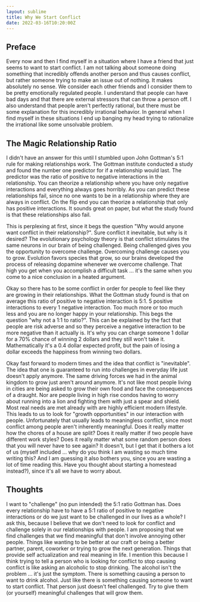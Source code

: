 ```yaml
---
layout: sublime
title: Why We Start Conflict
date: 2022-03-16T10:20:00Z
---
```


## Preface
Every now and then I find myself in a situation where I have a friend that just seems to want to start conflict. I am not talking about someone doing something that incredibly offends another person and thus causes conflict, but rather someone trying to make an issue out of nothing. It makes absolutely no sense. We consider each other friends and I consider them to be pretty emotionally regulated people. I understand that people can have bad days and that there are external stressors that can throw a person off. I also understand that people aren't perfectly rational, but there must be some explanation for this incredibly irrational behavior. In general when I find myself in these situations I end up banging my head trying to rationalize the irrational like some unsolvable problem.

## The Magic Relationship Ratio
I didn't have an answer for this until I stumbled upon John Gottman's 5:1 rule for making relationships work. The Gottman institute conducted a study and found the number one predictor for if a relationship would last. The predictor was the ratio of positive to negative interactions in the relationship. You can theorize a relationship where you have only negative interactions and everything always goes horribly. As you can predict these relationships fail, since no one wants to be in a relationship where they are always in conflict. On the flip end you can theorize a relationship that only has positive interactions. It sounds great on paper, but what the study found is that these relationships also fail.

This is perplexing at first, since it begs the question "Why would anyone want conflict in their relationship?". Sure conflict it inevitable, but why is it desired? The evolutionary psychology theory is that conflict stimulates the same neurons in our brain of being challenged. Being challenged gives you the opportunity to overcome challenge. Overcoming challenge causes you to grow. Evolution favors species that grow, so our brains developed the process of releasing dopamine whenever we overcome challenge. That high you get when you accomplish a difficult task ... it's the same when you come to a nice conclusion in a heated argument.

Okay so there has to be some conflict in order for people to feel like they are growing in their relationships. What the Gottman study found is that on average this ratio of positive to negative interaction is 5:1. 5 positive interactions to every 1 negative interaction. Too much more or too much less and you are no longer happy in your relationship. This begs the question "why not a 1:1 to ratio?". This can be explained by the fact that people are risk adverse and so they perceive a negative interaction to be more negative than it actually is. It's why you can charge someone 1 dollar for a 70% chance of winning 2 dollars and they still won't take it. Mathematically it's a 0.4 dollar expected profit, but the pain of losing a dollar exceeds the happiness from winning two dollars.

Okay fast forward to modern times and the idea that conflict is "inevitable". The idea that one is guaranteed to run into challenges in everyday life just doesn't apply anymore. The same driving forces we had in the animal kingdom to grow just aren't around anymore. It's not like most people living in cities are being asked to grow their own food and face the consequences of a draught. Nor are people living in high rise condos having to worry about running into a lion and fighting them with just a spear and shield. Most real needs are met already with are highly efficient modern lifestyle. This leads to us to look for "growth opportunities" in our interaction with people. Unfortunately that usually leads to meaningless conflict, since most conflict among people aren't inherently meaningful. Does it really matter how the chores of a house are split? Does it really matter if two people have different work styles? Does it really matter what some random person does that you will never have to see again? It doesn't, but I get that it bothers a lot of us (myself included ... why do you think I am wasting so much time writing this? And I am guessing it also bothers you, since you are wasting a lot of time reading this. Have you thought about starting a homestead instead?), since it's all we have to worry about.

## Thoughts
I want to "challenge" (no pun intended) the 5:1 ratio Gottman has. Does every relationship have to have a 5:1 ratio of positive to negative interactions or do we just want to be challenged in our lives as a whole? I ask this, because I believe that we don't need to look for conflict and challenge solely in our relationships with people. I am proposing that we find challenges that we find meaningful that don't involve annoying other people. Things like wanting to be better at our craft or being a better partner, parent, coworker or trying to grow the next generation. Things that provide self actualization and real meaning in life. I mention this because I think trying to tell a person who is looking for conflict to stop causing conflict is like asking an alcoholic to stop drinking. The alcohol isn't the problem ... it's just the symptom. There is something causing a person to want to drink alcohol. Just like there is something causing someone to want to start conflict. That person just doesn't feel challenged. Try to give them (or yourself) meaningful challenges that will grow them.
